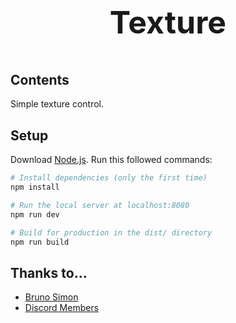 # <p style="text-align: center; font-size: 50px">Texture</p>

## Contents
Simple texture control.
## Setup
Download [Node.js](https://nodejs.org/en/download/).
Run this followed commands:

``` bash
# Install dependencies (only the first time)
npm install

# Run the local server at localhost:8080
npm run dev

# Build for production in the dist/ directory
npm run build
```

## Thanks to...
* [Bruno Simon](https://threejs-journey.com/)
* [Discord Members](https://discord.gg/56GBJwAnUS)

